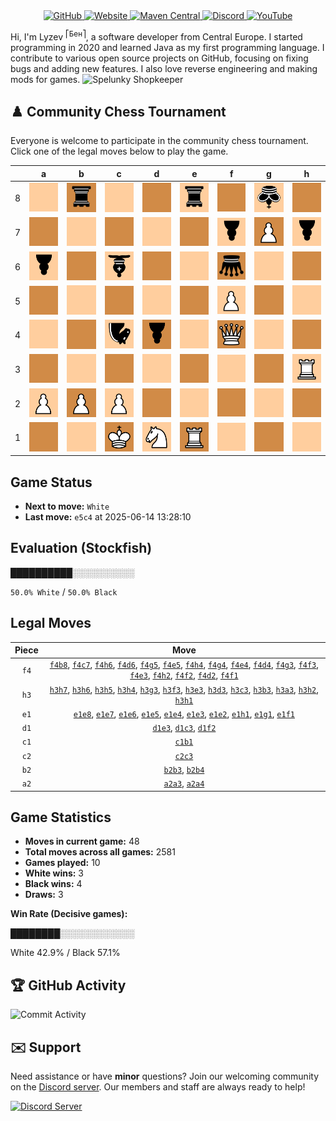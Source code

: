 <div align="center">
    <a href="https://github.com/Lyzev">
        <img src="https://wsrv.nl/?url=https://cdn.jsdelivr.net/npm/@intergrav/devins-badges@3.2.0/assets/cozy-minimal/available/github_vector.svg&w=64&h=64" alt="GitHub">
    </a>
    <a href="https://lyzev.dev">
        <img src="https://wsrv.nl/?url=https://cdn.jsdelivr.net/npm/@intergrav/devins-badges@3.2.0/assets/cozy-minimal/documentation/website_vector.svg&w=64&h=64" alt="Website">
    </a>
    <a href="https://central.sonatype.com/namespace/dev.lyzev.api">
        <img src="https://wsrv.nl/?url=https://cdn.jsdelivr.net/npm/@intergrav/devins-badges@3.2.0/assets/cozy-minimal/available/maven-central_vector.svg&w=64&h=64" alt="Maven Central">
    </a>
    <a href="https://lyzev.dev/discord">
        <img src="https://wsrv.nl/?url=https://cdn.jsdelivr.net/npm/@intergrav/devins-badges@3/assets/cozy-minimal/social/discord-plural_vector.svg&w=64&h=64" alt="Discord">
    </a>
    <a href="https://www.youtube.com/@lyzev">
        <img src="https://wsrv.nl/?url=https://cdn.jsdelivr.net/npm/@intergrav/devins-badges@3.2.0/assets/cozy-minimal/social/youtube-singular_vector.svg&w=64&h=64" alt="YouTube">
    </a>
</div>

[//]: # (23, 08 Mon 2021, 20:00:00)

Hi, I'm Lyzev <sup>⎡Бен⎤</sup>, a software developer from Central Europe. I started programming in 2020 and learned Java as my first programming language. I contribute to various open source projects on GitHub, focusing on fixing bugs and adding new features. I also love reverse engineering and making mods for games. ![Spelunky Shopkeeper](https://static.wikia.nocookie.net/spelunky/images/c/cd/Shopkeeper_HD.png/revision/latest/scale-to-height-down/18)

## :chess_pawn: Community Chess Tournament

Everyone is welcome to participate in the community chess tournament.
Click one of the legal moves below to play the game.

|   | a | b | c | d | e | f | g | h |
|---|---|---|---|---|---|---|---|---|
| 8 | ![Square](chess/assets/img/light/square.svg) | [![r](chess/assets/img/dark/black/down/tower.svg)](https://github.com/Lyzev/Lyzev/issues/new?title=chess%7Cf4b8&body=Click+%27Create%27+to+submit+this+move.) | ![Square](chess/assets/img/light/square.svg) | ![Square](chess/assets/img/dark/square.svg) | [![r](chess/assets/img/light/black/down/tower.svg)](https://github.com/Lyzev/Lyzev/issues/new?title=chess%7Ce1e8&body=Click+%27Create%27+to+submit+this+move.) | ![Square](chess/assets/img/dark/square.svg) | ![k](chess/assets/img/light/black/down/king.svg) | ![Square](chess/assets/img/dark/square.svg) |
| 7 | ![Square](chess/assets/img/dark/square.svg) | ![Square](chess/assets/img/light/square.svg) | [![Square](chess/assets/img/dark/square.svg)](https://github.com/Lyzev/Lyzev/issues/new?title=chess%7Cf4c7&body=Click+%27Create%27+to+submit+this+move.) | ![Square](chess/assets/img/light/square.svg) | [![Square](chess/assets/img/dark/square.svg)](https://github.com/Lyzev/Lyzev/issues/new?title=chess%7Ce1e7&body=Click+%27Create%27+to+submit+this+move.) | ![p](chess/assets/img/light/black/down/pawn.svg) | ![P](chess/assets/img/dark/white/up/pawn.svg) | [![p](chess/assets/img/light/black/down/pawn.svg)](https://github.com/Lyzev/Lyzev/issues/new?title=chess%7Ch3h7&body=Click+%27Create%27+to+submit+this+move.) |
| 6 | ![p](chess/assets/img/light/black/down/pawn.svg) | ![Square](chess/assets/img/dark/square.svg) | ![b](chess/assets/img/light/black/down/bishop.svg) | [![Square](chess/assets/img/dark/square.svg)](https://github.com/Lyzev/Lyzev/issues/new?title=chess%7Cf4d6&body=Click+%27Create%27+to+submit+this+move.) | [![Square](chess/assets/img/light/square.svg)](https://github.com/Lyzev/Lyzev/issues/new?title=chess%7Ce1e6&body=Click+%27Create%27+to+submit+this+move.) | ![q](chess/assets/img/dark/black/down/queen.svg) | ![Square](chess/assets/img/light/square.svg) | ![Square](chess/assets/img/dark/square.svg) |
| 5 | ![Square](chess/assets/img/dark/square.svg) | ![Square](chess/assets/img/light/square.svg) | ![Square](chess/assets/img/dark/square.svg) | ![Square](chess/assets/img/light/square.svg) | ![Square](chess/assets/img/dark/square.svg) | ![P](chess/assets/img/light/white/up/pawn.svg) | [![Square](chess/assets/img/dark/square.svg)](https://github.com/Lyzev/Lyzev/issues/new?title=chess%7Cf4g5&body=Click+%27Create%27+to+submit+this+move.) | [![Square](chess/assets/img/light/square.svg)](https://github.com/Lyzev/Lyzev/issues/new?title=chess%7Ch3h5&body=Click+%27Create%27+to+submit+this+move.) |
| 4 | [![Square](chess/assets/img/light/square.svg)](https://github.com/Lyzev/Lyzev/issues/new?title=chess%7Ca2a4&body=Click+%27Create%27+to+submit+this+move.) | [![Square](chess/assets/img/dark/square.svg)](https://github.com/Lyzev/Lyzev/issues/new?title=chess%7Cb2b4&body=Click+%27Create%27+to+submit+this+move.) | ![n](chess/assets/img/light/black/down/horse.svg) | [![p](chess/assets/img/dark/black/down/pawn.svg)](https://github.com/Lyzev/Lyzev/issues/new?title=chess%7Cf4d4&body=Click+%27Create%27+to+submit+this+move.) | ![Square](chess/assets/img/light/square.svg) | ![Q](chess/assets/img/dark/white/up/queen.svg) | [![Square](chess/assets/img/light/square.svg)](https://github.com/Lyzev/Lyzev/issues/new?title=chess%7Cf4g4&body=Click+%27Create%27+to+submit+this+move.) | ![Square](chess/assets/img/dark/square.svg) |
| 3 | ![Square](chess/assets/img/dark/square.svg) | ![Square](chess/assets/img/light/square.svg) | ![Square](chess/assets/img/dark/square.svg) | [![Square](chess/assets/img/light/square.svg)](https://github.com/Lyzev/Lyzev/issues/new?title=chess%7Ch3d3&body=Click+%27Create%27+to+submit+this+move.) | ![Square](chess/assets/img/dark/square.svg) | ![Square](chess/assets/img/light/square.svg) | ![Square](chess/assets/img/dark/square.svg) | ![R](chess/assets/img/light/white/up/tower.svg) |
| 2 | ![P](chess/assets/img/light/white/up/pawn.svg) | ![P](chess/assets/img/dark/white/up/pawn.svg) | ![P](chess/assets/img/light/white/up/pawn.svg) | [![Square](chess/assets/img/dark/square.svg)](https://github.com/Lyzev/Lyzev/issues/new?title=chess%7Cf4d2&body=Click+%27Create%27+to+submit+this+move.) | [![Square](chess/assets/img/light/square.svg)](https://github.com/Lyzev/Lyzev/issues/new?title=chess%7Ce1e2&body=Click+%27Create%27+to+submit+this+move.) | ![Square](chess/assets/img/dark/square.svg) | ![Square](chess/assets/img/light/square.svg) | ![Square](chess/assets/img/dark/square.svg) |
| 1 | ![Square](chess/assets/img/dark/square.svg) | [![Square](chess/assets/img/light/square.svg)](https://github.com/Lyzev/Lyzev/issues/new?title=chess%7Cc1b1&body=Click+%27Create%27+to+submit+this+move.) | ![K](chess/assets/img/dark/white/up/king.svg) | ![N](chess/assets/img/light/white/up/horse.svg) | ![R](chess/assets/img/dark/white/up/tower.svg) | ![Square](chess/assets/img/light/square.svg) | [![Square](chess/assets/img/dark/square.svg)](https://github.com/Lyzev/Lyzev/issues/new?title=chess%7Ce1g1&body=Click+%27Create%27+to+submit+this+move.) | ![Square](chess/assets/img/light/square.svg) |

## Game Status

- **Next to move:** `White`
- **Last move:** `e5c4` at 2025-06-14 13:28:10

## Evaluation (Stockfish)

██████████░░░░░░░░░░

`50.0% White` / `50.0% Black`

## Legal Moves

| **Piece** | **Move** |
|:---------:|:--------:|
| `f4` | [`f4b8`](https://github.com/Lyzev/Lyzev/issues/new?title=chess%7Cf4b8&body=Click+%27Create%27+to+submit+this+move.), [`f4c7`](https://github.com/Lyzev/Lyzev/issues/new?title=chess%7Cf4c7&body=Click+%27Create%27+to+submit+this+move.), [`f4h6`](https://github.com/Lyzev/Lyzev/issues/new?title=chess%7Cf4h6&body=Click+%27Create%27+to+submit+this+move.), [`f4d6`](https://github.com/Lyzev/Lyzev/issues/new?title=chess%7Cf4d6&body=Click+%27Create%27+to+submit+this+move.), [`f4g5`](https://github.com/Lyzev/Lyzev/issues/new?title=chess%7Cf4g5&body=Click+%27Create%27+to+submit+this+move.), [`f4e5`](https://github.com/Lyzev/Lyzev/issues/new?title=chess%7Cf4e5&body=Click+%27Create%27+to+submit+this+move.), [`f4h4`](https://github.com/Lyzev/Lyzev/issues/new?title=chess%7Cf4h4&body=Click+%27Create%27+to+submit+this+move.), [`f4g4`](https://github.com/Lyzev/Lyzev/issues/new?title=chess%7Cf4g4&body=Click+%27Create%27+to+submit+this+move.), [`f4e4`](https://github.com/Lyzev/Lyzev/issues/new?title=chess%7Cf4e4&body=Click+%27Create%27+to+submit+this+move.), [`f4d4`](https://github.com/Lyzev/Lyzev/issues/new?title=chess%7Cf4d4&body=Click+%27Create%27+to+submit+this+move.), [`f4g3`](https://github.com/Lyzev/Lyzev/issues/new?title=chess%7Cf4g3&body=Click+%27Create%27+to+submit+this+move.), [`f4f3`](https://github.com/Lyzev/Lyzev/issues/new?title=chess%7Cf4f3&body=Click+%27Create%27+to+submit+this+move.), [`f4e3`](https://github.com/Lyzev/Lyzev/issues/new?title=chess%7Cf4e3&body=Click+%27Create%27+to+submit+this+move.), [`f4h2`](https://github.com/Lyzev/Lyzev/issues/new?title=chess%7Cf4h2&body=Click+%27Create%27+to+submit+this+move.), [`f4f2`](https://github.com/Lyzev/Lyzev/issues/new?title=chess%7Cf4f2&body=Click+%27Create%27+to+submit+this+move.), [`f4d2`](https://github.com/Lyzev/Lyzev/issues/new?title=chess%7Cf4d2&body=Click+%27Create%27+to+submit+this+move.), [`f4f1`](https://github.com/Lyzev/Lyzev/issues/new?title=chess%7Cf4f1&body=Click+%27Create%27+to+submit+this+move.) |
| `h3` | [`h3h7`](https://github.com/Lyzev/Lyzev/issues/new?title=chess%7Ch3h7&body=Click+%27Create%27+to+submit+this+move.), [`h3h6`](https://github.com/Lyzev/Lyzev/issues/new?title=chess%7Ch3h6&body=Click+%27Create%27+to+submit+this+move.), [`h3h5`](https://github.com/Lyzev/Lyzev/issues/new?title=chess%7Ch3h5&body=Click+%27Create%27+to+submit+this+move.), [`h3h4`](https://github.com/Lyzev/Lyzev/issues/new?title=chess%7Ch3h4&body=Click+%27Create%27+to+submit+this+move.), [`h3g3`](https://github.com/Lyzev/Lyzev/issues/new?title=chess%7Ch3g3&body=Click+%27Create%27+to+submit+this+move.), [`h3f3`](https://github.com/Lyzev/Lyzev/issues/new?title=chess%7Ch3f3&body=Click+%27Create%27+to+submit+this+move.), [`h3e3`](https://github.com/Lyzev/Lyzev/issues/new?title=chess%7Ch3e3&body=Click+%27Create%27+to+submit+this+move.), [`h3d3`](https://github.com/Lyzev/Lyzev/issues/new?title=chess%7Ch3d3&body=Click+%27Create%27+to+submit+this+move.), [`h3c3`](https://github.com/Lyzev/Lyzev/issues/new?title=chess%7Ch3c3&body=Click+%27Create%27+to+submit+this+move.), [`h3b3`](https://github.com/Lyzev/Lyzev/issues/new?title=chess%7Ch3b3&body=Click+%27Create%27+to+submit+this+move.), [`h3a3`](https://github.com/Lyzev/Lyzev/issues/new?title=chess%7Ch3a3&body=Click+%27Create%27+to+submit+this+move.), [`h3h2`](https://github.com/Lyzev/Lyzev/issues/new?title=chess%7Ch3h2&body=Click+%27Create%27+to+submit+this+move.), [`h3h1`](https://github.com/Lyzev/Lyzev/issues/new?title=chess%7Ch3h1&body=Click+%27Create%27+to+submit+this+move.) |
| `e1` | [`e1e8`](https://github.com/Lyzev/Lyzev/issues/new?title=chess%7Ce1e8&body=Click+%27Create%27+to+submit+this+move.), [`e1e7`](https://github.com/Lyzev/Lyzev/issues/new?title=chess%7Ce1e7&body=Click+%27Create%27+to+submit+this+move.), [`e1e6`](https://github.com/Lyzev/Lyzev/issues/new?title=chess%7Ce1e6&body=Click+%27Create%27+to+submit+this+move.), [`e1e5`](https://github.com/Lyzev/Lyzev/issues/new?title=chess%7Ce1e5&body=Click+%27Create%27+to+submit+this+move.), [`e1e4`](https://github.com/Lyzev/Lyzev/issues/new?title=chess%7Ce1e4&body=Click+%27Create%27+to+submit+this+move.), [`e1e3`](https://github.com/Lyzev/Lyzev/issues/new?title=chess%7Ce1e3&body=Click+%27Create%27+to+submit+this+move.), [`e1e2`](https://github.com/Lyzev/Lyzev/issues/new?title=chess%7Ce1e2&body=Click+%27Create%27+to+submit+this+move.), [`e1h1`](https://github.com/Lyzev/Lyzev/issues/new?title=chess%7Ce1h1&body=Click+%27Create%27+to+submit+this+move.), [`e1g1`](https://github.com/Lyzev/Lyzev/issues/new?title=chess%7Ce1g1&body=Click+%27Create%27+to+submit+this+move.), [`e1f1`](https://github.com/Lyzev/Lyzev/issues/new?title=chess%7Ce1f1&body=Click+%27Create%27+to+submit+this+move.) |
| `d1` | [`d1e3`](https://github.com/Lyzev/Lyzev/issues/new?title=chess%7Cd1e3&body=Click+%27Create%27+to+submit+this+move.), [`d1c3`](https://github.com/Lyzev/Lyzev/issues/new?title=chess%7Cd1c3&body=Click+%27Create%27+to+submit+this+move.), [`d1f2`](https://github.com/Lyzev/Lyzev/issues/new?title=chess%7Cd1f2&body=Click+%27Create%27+to+submit+this+move.) |
| `c1` | [`c1b1`](https://github.com/Lyzev/Lyzev/issues/new?title=chess%7Cc1b1&body=Click+%27Create%27+to+submit+this+move.) |
| `c2` | [`c2c3`](https://github.com/Lyzev/Lyzev/issues/new?title=chess%7Cc2c3&body=Click+%27Create%27+to+submit+this+move.) |
| `b2` | [`b2b3`](https://github.com/Lyzev/Lyzev/issues/new?title=chess%7Cb2b3&body=Click+%27Create%27+to+submit+this+move.), [`b2b4`](https://github.com/Lyzev/Lyzev/issues/new?title=chess%7Cb2b4&body=Click+%27Create%27+to+submit+this+move.) |
| `a2` | [`a2a3`](https://github.com/Lyzev/Lyzev/issues/new?title=chess%7Ca2a3&body=Click+%27Create%27+to+submit+this+move.), [`a2a4`](https://github.com/Lyzev/Lyzev/issues/new?title=chess%7Ca2a4&body=Click+%27Create%27+to+submit+this+move.) |

## Game Statistics

- **Moves in current game:** 48
- **Total moves across all games:** 2581
- **Games played:** 10
- **White wins:** 3
- **Black wins:** 4
- **Draws:** 3

**Win Rate (Decisive games):**

████████░░░░░░░░░░░░

White 42.9% / Black 57.1%


## :trophy: GitHub Activity

![Commit Activity](https://lyzev.dev/assets/img/Lyzev.svg)

## :envelope: Support

Need assistance or have **minor** questions? Join our welcoming community on
the [Discord server](https://lyzev.dev/discord). Our members and staff are always ready to help!

[![Discord Server](https://cdn.jsdelivr.net/npm/@intergrav/devins-badges@3/assets/cozy/social/discord-plural_vector.svg)](https://lyzev.dev/discord)
